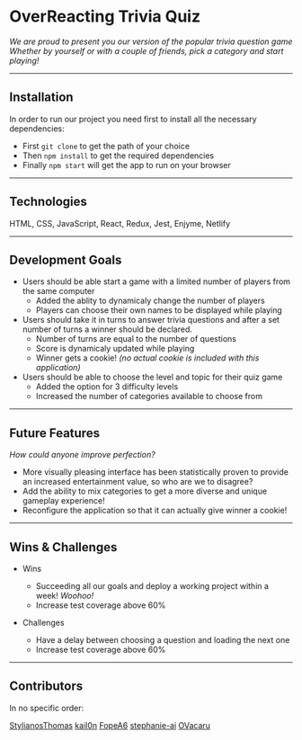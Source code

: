 # OverReacting Trivia Quiz

*We are proud to present you our version of the popular trivia question game*
*Whether by yourself or with a couple of friends, pick a category and start playing!*

___

## Installation

In order to run our project you need first to install all the necessary dependencies: 

- First `git clone` to get the path of your choice
- Then `npm install` to get the required dependencies
- Finally `npm start` will get the app to run on your browser

___

## Technologies

HTML, CSS, JavaScript, React, Redux, Jest, Enjyme, Netlify

___

## Development Goals

- Users should be able start a game with a limited number of players from the same computer
    - Added the ablity to dynamicaly change the number of players
    - Players can choose their own names to be displayed while playing
- Users should take it in turns to answer trivia questions and after a set number of turns a winner should be declared.
    - Number of turns are equal to the number of questions
    - Score is dynamicaly updated while playing
    - Winner gets a cookie! *(no actual cookie is included with this application)*
- Users should be able to choose the level and topic for their quiz game
    - Added the option for 3 difficulty levels
    - Increased the number of categories available to choose from

___

## Future Features

*How could anyone improve perfection?*

- More visually pleasing interface has been statistically proven to provide an increased entertainment value, so who are we to disagree? 
- Add the ability to mix categories to get a more diverse and unique gameplay experience!
- Reconfigure the application so that it can actually give winner a cookie!

___

## Wins & Challenges

- Wins
    - Succeeding all our goals and deploy a working project within a week! *Woohoo!*
    - Increase test coverage above 60%

- Challenges
    - Have a delay between choosing a question and loading the next one
    - Increase test coverage above 60%


___

## Contributors

In no specific order:

[StylianosThomas](https://github.com/StylianosThomas)
[kail0n](https://github.com/kail0n)
[FopeA6](https://github.com/FopeA6)
[stephanie-ai](https://github.com/stephanie-ai)
[OVacaru](https://github.com/OVacaru)